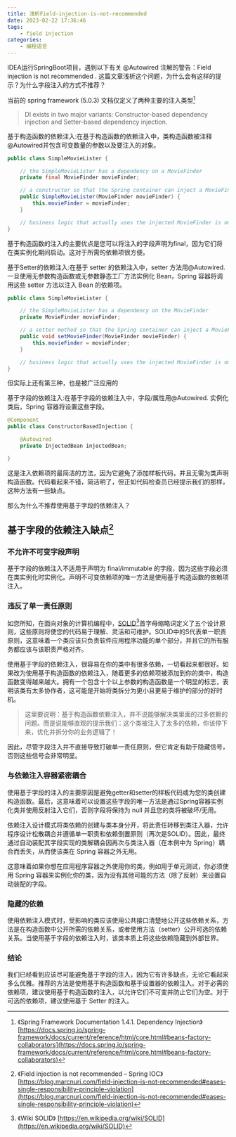 ```yaml
---
title: 浅析Field-injection-is-not-recommended
date: 2023-02-22 17:36:46
tags:
	- field injection
categories:
	- 编程语言
---
```


IDEA运行SpringBoot项目，遇到以下有关 @Autowired 注解的警告：Field injection is not recommended . 这篇文章浅析这个问题，为什么会有这样的提示？为什么字段注入的方式不推荐？

<!-- more -->

当前的 spring framework (5.0.3) 文档仅定义了两种主要的注入类型[^1]

> DI exists in two major variants: Constructor-based dependency injection and Setter-based dependency injection.

基于构造函数的依赖注入:在基于构造函数的依赖注入中，类构造函数被注释@Autowired并包含可变数量的参数以及要注入的对象。

```java
public class SimpleMovieLister {

    // the SimpleMovieLister has a dependency on a MovieFinder
    private final MovieFinder movieFinder;

    // a constructor so that the Spring container can inject a MovieFinder
    public SimpleMovieLister(MovieFinder movieFinder) {
        this.movieFinder = movieFinder;
    }

    // business logic that actually uses the injected MovieFinder is omitted...
}

```
基于构造函数的注入的主要优点是您可以将注入的字段声明为final，因为它们将在类实例化期间启动。这对于所需的依赖项很方便。

基于Setter的依赖注入:在基于 setter 的依赖注入中，setter 方法用@Autowired. 一旦使用无参数构造函数或无参数静态工厂方法实例化 Bean，Spring 容器将调用这些 setter 方法以注入 Bean 的依赖项。

```java
public class SimpleMovieLister {

    // the SimpleMovieLister has a dependency on the MovieFinder
    private MovieFinder movieFinder;

    // a setter method so that the Spring container can inject a MovieFinder
    public void setMovieFinder(MovieFinder movieFinder) {
        this.movieFinder = movieFinder;
    }

    // business logic that actually uses the injected MovieFinder is omitted...
}

```

但实际上还有第三种，也是被广泛应用的

基于字段的依赖注入:在基于字段的依赖注入中，字段/属性用@Autowired. 实例化类后，Spring 容器将设置这些字段。

```java
@Component
public class ConstructorBasedInjection {

    @Autowired
    private InjectedBean injectedBean;

}
```

这是注入依赖项的最简洁的方法，因为它避免了添加样板代码，并且无需为类声明构造函数。代码看起来不错，简洁明了，但正如代码检查员已经提示我们的那样，这种方法有一些缺点。

那么为什么不推荐使用基于字段的依赖注入？ 

## 基于字段的依赖注入缺点[^2]

### 不允许不可变字段声明

基于字段的依赖注入不适用于声明为 final/immutable 的字段，因为这些字段必须在类实例化时实例化。声明不可变依赖项的唯一方法是使用基于构造函数的依赖项注入。

### 违反了单一责任原则

如您所知，在面向对象的计算机编程中，[SOLID](https://en.wikipedia.org/wiki/SOLID)[^3]首字母缩略词定义了五个设计原则，这些原则将使您的代码易于理解、灵活和可维护。SOLID中的S代表单一职责原则，这意味着一个类应该只负责软件应用程序功能的单个部分，并且它的所有服务都应该与该职责严格对齐。

使用基于字段的依赖注入，很容易在你的类中有很多依赖，一切看起来都很好。如果改为使用基于构造函数的依赖注入，随着更多的依赖项被添加到你的类中，构造函数变得越来越大。拥有一个包含十个以上参数的构造函数是一个明显的标志，表明该类有太多协作者，这可能是开始将类拆分为更小且更易于维护的部分的好时机。 

> 这里要说明：基于构造函数依赖注入，并不说能够解决类里面的过多依赖的问题。而是说能够直观的提示我们：这个类被注入了太多的依赖，你该停下来，优化并拆分你的业务逻辑了！

因此，尽管字段注入并不直接导致打破单一责任原则，但它肯定有助于隐藏信号，否则这些信号会非常明显。

### 与依赖注入容器紧密耦合

使用基于字段的注入的主要原因是避免getter和setter的样板代码或为您的类创建构造函数。最后，这意味着可以设置这些字段的唯一方法是通过Spring容器实例化类并使用反射注入它们，否则字段将保持为 null 并且您的类将被破坏/无用。

依赖注入设计模式将类依赖的创建与类本身分开，将此责任转移到类注入器，允许程序设计松散耦合并遵循单一职责和依赖倒置原则（再次是SOLID）。因此，最终通过自动装配其字段实现的类解耦会因再次与类注入器（在本例中为 Spring）耦合而丢失，从而使该类在 Spring 容器之外无用。

这意味着如果你想在应用程序容器之外使用你的类，例如用于单元测试，你必须使用 Spring 容器来实例化你的类，因为没有其他可能的方法（除了反射）来设置自动装配的字段。

### 隐藏的依赖

使用依赖注入模式时，受影响的类应该使用公共接口清楚地公开这些依赖关系，方法是在构造函数中公开所需的依赖关系，或者使用方法（setter）公开可选的依赖关系。当使用基于字段的依赖注入时，该类本质上将这些依赖隐藏到外部世界。

### 结论
我们已经看到应该尽可能避免基于字段的注入，因为它有许多缺点，无论它看起来多么优雅。推荐的方法是使用基于构造函数和基于设置器的依赖注入。对于必需的依赖项，建议使用基于构造函数的注入，以允许它们不可变并防止它们为空。对于可选的依赖项，建议使用基于 Setter 的注入。


[^1]:《Spring Framework Documentation 1.4.1. Dependency Injection》 [https://docs.spring.io/spring-framework/docs/current/reference/html/core.html#beans-factory-collaborators](https://docs.spring.io/spring-framework/docs/current/reference/html/core.html#beans-factory-collaborators)
[^2]:《Field injection is not recommended – Spring IOC》  [https://blog.marcnuri.com/field-injection-is-not-recommended#eases-single-responsibility-principle-violation](https://blog.marcnuri.com/field-injection-is-not-recommended#eases-single-responsibility-principle-violation)
[^3]:《Wiki SOLID》 [https://en.wikipedia.org/wiki/SOLID](https://en.wikipedia.org/wiki/SOLID)